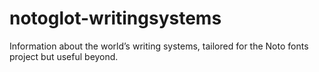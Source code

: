 # notoglot-writingsystems

Information about the world’s writing systems, tailored for the Noto fonts project but useful beyond.

